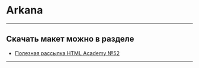# Arkana


---

## Скачать макет можно в разделе 
* [Полезная рассылка HTML Academy №52](https://htmlacademy.ru/blog/309-helpful-newsletter-52)


---
<!-- 
[travis-image]: https://travis-ci.com/AlekseyKopasov/halcyon.svg?branch=master
[travis-url]: https://travis-ci.com/AlekseyKopasov/halcyon
[dependency-image]: https://david-dm.org/AlekseyKopasov/halcyon/dev-status.svg?style=flat-square
[dependency-url]: https://david-dm.org/AlekseyKopasov/halcyon.svg -->
